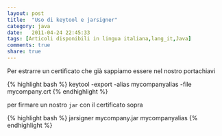 ```yaml
---
layout: post
title:  "Uso di keytool e jarsigner"
category: java
date:   2011-04-24 22:45:33
tags: [Articoli disponibili in lingua italiana,lang_it,Java]
comments: true
share: true
---
```


Per estrarre un certificato che già sappiamo essere nel nostro portachiavi

{% highlight bash %} 
keytool -export -alias mycompanyalias -file mycompany.crt
{% endhighlight %}

per firmare un nostro `jar` con il certificato sopra

{% highlight bash %} 
jarsigner mycompany.jar mycompanyalias
{% endhighlight %}
